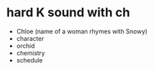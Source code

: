 # hard K sound with ch
- Chloe (name of a woman rhymes with Snowy)
- character
- orchid
- chemistry
- schedule